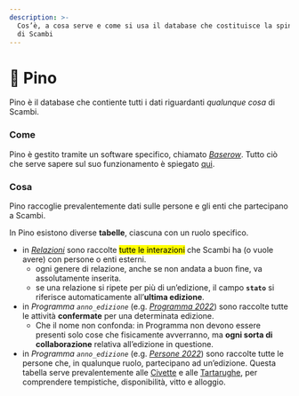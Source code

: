 ```yaml
---
description: >-
  Cos’è, a cosa serve e come si usa il database che costituisce la spina dorsale
  di Scambi
---
```


# 🌲 Pino

Pino è il database che contiente tutti i dati riguardanti _qualunque cosa_ di Scambi.

### Come

Pino è gestito tramite un software specifico, chiamato [_Baserow_](strumenti/baserow.md). Tutto ciò che serve sapere sul suo funzionamento è spiegato [qui](strumenti/baserow.md).

### Cosa

Pino raccoglie prevalentemente dati sulle persone e gli enti che partecipano a Scambi.

In Pino esistono diverse **tabelle**, ciascuna con un ruolo specifico.

* in [_Relazioni_](https://baserow.io/database/22288/table/58822) sono raccolte <mark style="background-color:yellow;">tutte le interazioni</mark> che Scambi ha (o vuole avere) con persone o enti esterni.
  * ogni genere di relazione, anche se non andata a buon fine, va assolutamente inserita.
  * se una relazione si ripete per più di un’edizione, il campo **`stato`** si riferisce automaticamente all’**ultima edizione**.
* in _Programma `anno_edizione`_ (e.g. [_Programma 2022_](https://baserow.io/database/22288/table/58806)) sono raccolte tutte le attività **confermate** per una determinata edizione.
  * Che il nome non confonda: in Programma non devono essere presenti solo cose che fisicamente avverranno, ma **ogni sorta di collaborazione** relativa all’edizione in questione.
* in _Programma `anno_edizione`_ (e.g. [_Persone 2022_](https://baserow.io/database/22288/table/61708)) sono raccolte tutte le persone che, in qualunque ruolo, partecipano ad un’edizione. Questa tabella serve prevalentemente alle [Civette](staff/teams/#civette) e alle [Tartarughe](staff/teams/#civette), per comprendere tempistiche, disponibilità, vitto e alloggio.
